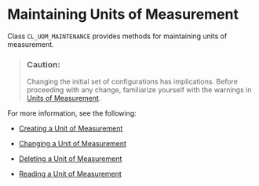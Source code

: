 <!-- loio238be94930874ed9ba3a3dc6469e99b3 -->

# Maintaining Units of Measurement

Class `CL_UOM_MAINTENANCE` provides methods for maintaining units of measurement.

> ### Caution:  
> Changing the initial set of configurations has implications. Before proceeding with any change, familiarize yourself with the warnings in [Units of Measurement](units-of-measurement-8961c2c.md).

For more information, see the following:

-   [Creating a Unit of Measurement](creating-a-unit-of-measurement-f879258.md)

-   [Changing a Unit of Measurement](changing-a-unit-of-measurement-2451351.md)

-   [Deleting a Unit of Measurement](deleting-a-unit-of-measurement-54ded5b.md)

-   [Reading a Unit of Measurement](reading-a-unit-of-measurement-7e003ad.md)


